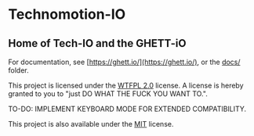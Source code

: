# Technomotion-IO

## Home of Tech-IO and the GHETT-iO

For documentation, see [https://ghett.io/](https://ghett.io/), or the
[docs/](docs/) folder.

This project is licensed under the [WTFPL 2.0](COPYING) license.  A license
is hereby granted to you to "just DO WHAT THE FUCK YOU WANT TO.".


TO-DO: IMPLEMENT KEYBOARD MODE FOR EXTENDED COMPATIBILITY.

This project is also available under the [MIT](COPYING) license.
